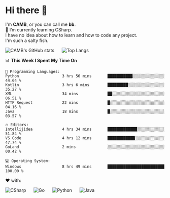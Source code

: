 # Hi there 👋
<!--
**CAMB-dev/CAMB-dev** is a ✨ _special_ ✨ repository because its `README.md` (this file) appears on your GitHub profile.

Here are some ideas to get you started:

- 🔭 I’m currently working on ...
- 🌱 I’m currently learning ...
- 👯 I’m looking to collaborate on ...
- 🤔 I’m looking for help with ...
- 💬 Ask me about ...
- 📫 How to reach me: ...
- 😄 Pronouns: ...
- ⚡ Fun fact: ...
-->
 I'm **CAMB**, or you can call me **bb**.  
 🌱 I’m currently learning CSharp.  
 I have no idea about how to learn and how to code any project.  
 I'm such a salty fish.
 
 
![CAMB's GitHub stats](https://github-readme-stats.vercel.app/api?username=CAMB-dev&show_icons=true&theme=tokyonight)
&nbsp;&nbsp;&nbsp;&nbsp;
![Top Langs](https://github-readme-stats.vercel.app/api/top-langs/?username=CAMB-dev&langs_count=5&theme=tokyonight)


<!--START_SECTION:waka-->
📊 **This Week I Spent My Time On** 

```text
💬 Programming Languages: 
Python                   3 hrs 56 mins       ███████████░░░░░░░░░░░░░░   44.64 % 
Kotlin                   3 hrs 6 mins        █████████░░░░░░░░░░░░░░░░   35.27 % 
XML                      34 mins             ██░░░░░░░░░░░░░░░░░░░░░░░   06.51 % 
HTTP Request             22 mins             █░░░░░░░░░░░░░░░░░░░░░░░░   04.16 % 
Java                     18 mins             █░░░░░░░░░░░░░░░░░░░░░░░░   03.57 % 

🔥 Editors: 
Intellijidea             4 hrs 34 mins       █████████████░░░░░░░░░░░░   51.84 % 
VS Code                  4 hrs 12 mins       ████████████░░░░░░░░░░░░░   47.74 % 
GoLand                   2 mins              ░░░░░░░░░░░░░░░░░░░░░░░░░   00.42 % 

💻 Operating System: 
Windows                  8 hrs 49 mins       █████████████████████████   100.00 % 
```


<!--END_SECTION:waka-->


❤ with:

![CSharp](https://img.shields.io/badge/CSharp-%23512BD4?style=for-the-badge&logo=.net)
&nbsp;&nbsp;&nbsp;&nbsp;
![Go](https://img.shields.io/badge/Go-000000?style=for-the-badge&logo=go)
&nbsp;&nbsp;&nbsp;&nbsp;
![Python](https://img.shields.io/badge/Python-000000?style=for-the-badge&logo=python)
&nbsp;&nbsp;&nbsp;&nbsp;
![Java](https://img.shields.io/badge/Java-964B00?style=for-the-badge&logo=openjdk)

